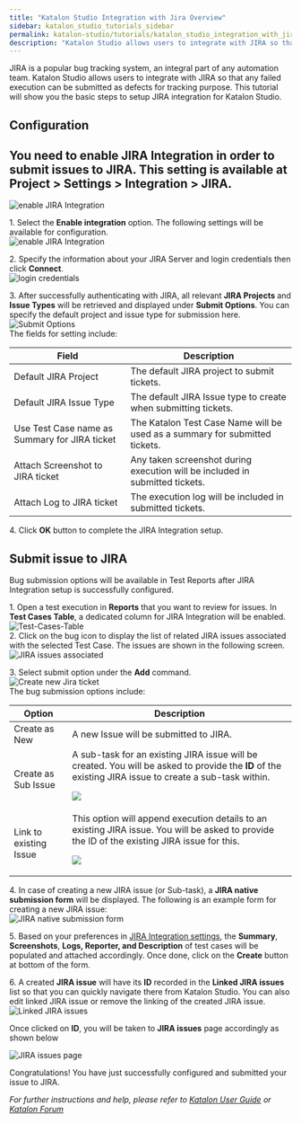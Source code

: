 ```yaml
---
title: "Katalon Studio Integration with Jira Overview"
sidebar: katalon_studio_tutorials_sidebar
permalink: katalon-studio/tutorials/katalon_studio_integration_with_jira_overview.html
description: "Katalon Studio allows users to integrate with JIRA so that any failed execution can be submitted as defects for tracking purpose"
---
```

JIRA is a popular bug tracking system, an integral part of any automation team. Katalon Studio allows users to integrate with JIRA so that any failed execution can be submitted as defects for tracking purpose. This tutorial will show you the basic steps to setup JIRA integration for Katalon Studio.

Configuration
-------------

You need to enable JIRA Integration in order to submit issues to JIRA. This setting is available at Project > Settings > Integration > JIRA.
--------------------------------------------------------------------------------------------------------------------------------------------

![enable JIRA Integration](../../images/katalon-studio/tutorials/katalon_studio_integration_with_jira_overview/Configuration.png)

1\. Select the **Enable integration** option. The following settings will be available for configuration.  
![enable JIRA Integration](../../images/katalon-studio/tutorials/katalon_studio_integration_with_jira_overview/Enable-integration.png)

2\. Specify the information about your JIRA Server and login credentials then click **Connect**.  
![login credentials](../../images/katalon-studio/tutorials/katalon_studio_integration_with_jira_overview/Connect.png)

3\. After successfully authenticating with JIRA, all relevant **JIRA Projects** and **Issue Types** will be retrieved and displayed under **Submit Options**. You can specify the default project and issue type for submission here.  
![Submit Options](../../images/katalon-studio/tutorials/katalon_studio_integration_with_jira_overview/Submit-Options.png)  
The fields for setting include:

| Field | Description |
| --- | --- |
| Default JIRA Project | The default JIRA project to submit tickets. |
| Default JIRA Issue Type | The default JIRA Issue type to create when submitting tickets. |
| Use Test Case name as Summary for JIRA ticket | The Katalon Test Case Name will be used as a summary for submitted tickets. |
| Attach Screenshot to JIRA ticket | Any taken screenshot during execution will be included in submitted tickets. |
| Attach Log to JIRA ticket | The execution log will be included in submitted tickets. |

4\. Click **OK** button to complete the JIRA Integration setup.

Submit issue to JIRA
--------------------

Bug submission options will be available in Test Reports after JIRA Integration setup is successfully configured.

1\. Open a test execution in **Reports** that you want to review for issues. In **Test Cases Table**, a dedicated column for JIRA Integration will be enabled.  
![Test-Cases-Table](../../images/katalon-studio/tutorials/katalon_studio_integration_with_jira_overview/Test-Cases-Table.png)  
2\. Click on the bug icon to display the list of related JIRA issues associated with the selected Test Case. The issues are shown in the following screen.  
![JIRA issues associated](../../images/katalon-studio/tutorials/katalon_studio_integration_with_jira_overview/JIRA-issues.png)

3\. Select submit option under the **Add** command.  
![Create new Jira ticket](../../images/katalon-studio/tutorials/katalon_studio_integration_with_jira_overview/Add-command.png)  
The bug submission options include:

<table><thead><tr><th>Option</th> <th>Description</th> </tr></thead><tbody><tr><td>Create as New</td> <td>A new Issue will be submitted to JIRA.</td> </tr><tr><td>Create as Sub Issue</td> <td>A sub-task for an existing JIRA issue will be created. You will be asked to provide the <b>ID</b> of the existing JIRA issue to create a sub-task within.<p></p><p><img src="../../images/katalon-studio/tutorials/katalon_studio_integration_with_jira_overview/JIRA-sub-task.png"></p></td></tr><tr><td>Link to existing Issue</td> <td>This option will append execution details to an existing JIRA issue. You will be asked to provide the ID of the existing JIRA issue for this.<p></p><p><img src="../../images/katalon-studio/tutorials/katalon_studio_integration_with_jira_overview/Link-to-existing-Issue.png"></p></td></tr></tbody></table>

4\. In case of creating a new JIRA issue (or Sub-task), a **JIRA native submission form** will be displayed. The following is an example form for creating a new JIRA issue:  
![JIRA native submission form](../../images/katalon-studio/tutorials/katalon_studio_integration_with_jira_overview/JIRA-native-submission-form.png)

5\. Based on your preferences in [JIRA Integration settings](/display/KD/JIRA+Integration#JIRAIntegration-Configuration), the **Summary**, **Screenshots**, **Logs, Reporter, and Description** of test cases will be populated and attached accordingly. Once done, click on the **Create** button at bottom of the form.

6\. A created **JIRA issue** will have its **ID** recorded in the **Linked JIRA issues** list so that you can quickly navigate there from Katalon Studio. You can also edit linked JIRA issue or remove the linking of the created JIRA issue.![Linked JIRA issues](../../images/katalon-studio/tutorials/katalon_studio_integration_with_jira_overview/Linked-JIRA-issues1.png)

Once clicked on **ID**, you will be taken to **JIRA issues** page accordingly as shown below

![JIRA issues page](../../images/katalon-studio/tutorials/katalon_studio_integration_with_jira_overview/JIRA-issues-page.png)

Congratulations! You have just successfully configured and submitted your issue to JIRA.

_For further instructions and help, please refer to [Katalon User Guide](/x/oArR) or [Katalon Forum](https://forum.katalon.com/)_